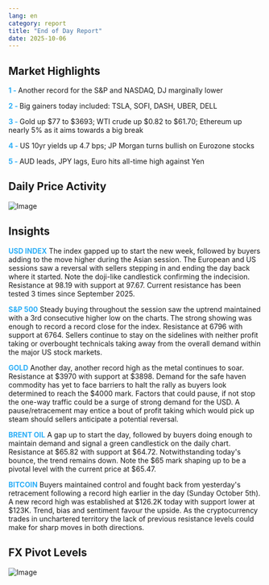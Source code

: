 ```yaml
---
lang: en
category: report
title: "End of Day Report"
date: 2025-10-06
---
```



<h2>Market Highlights</h2>
<strong style="color: #2caef7;">1 - </strong> Another record for the S&P and NASDAQ, DJ marginally lower

<strong style="color: #2caef7;">2 - </strong> Big gainers today included: TSLA, SOFI, DASH, UBER, DELL

<strong style="color: #2caef7;">3 - </strong> Gold up $77 to $3693; WTI crude up $0.82 to $61.70; Ethereum up nearly 5% as it aims towards a big break


<strong style="color: #2caef7;">4 - </strong> US 10yr yields up 4.7 bps; JP Morgan turns bullish on Eurozone stocks

<strong style="color: #2caef7;">5 - </strong> AUD leads, JPY lags, Euro hits all-time high against Yen



<h2>Daily Price Activity</h2>
<img src="https://markleighedu.github.io/img/Oct-2025/06-Oct-2025/price.jpg" alt="Image"/>

<h2>Insights</h2>
<strong style="color: #2caef7;">USD INDEX</strong> The index gapped up to start the new week, followed by buyers adding to the move higher during the Asian session. The European and US sessions saw a reversal with sellers stepping in and ending the day back where it started. Note the doji-like candlestick confirming the indecision. Resistance at 98.19 with support at 97.67. Current resistance has been tested 3 times since September 2025.

<strong style="color: #2caef7;">S&P 500</strong> Steady buying throughout the session saw the uptrend maintained with a 3rd consecutive higher low on the charts. The strong showing was enough to record a record close for the index. Resistance at 6796 with support at 6764. Sellers continue to stay on the sidelines with neither profit taking or overbought technicals taking away from the overall demand within the major US stock markets.

<strong style="color: #2caef7;">GOLD</strong> Another day, another record high as the metal continues to soar. Resistance at $3970 with support at $3898. Demand for the safe haven commodity has yet to face barriers to halt the rally as buyers look determined to reach the $4000 mark. Factors that could pause, if not stop the one-way traffic could be a surge of strong demand for the USD. A pause/retracement may entice a bout of profit taking which would pick up steam should sellers anticipate a potential reversal.    

<strong style="color: #2caef7;">BRENT OIL</strong> A gap up to start the day, followed by buyers doing enough to maintain demand and signal a green candlestick on the daily chart. Resistance at $65.82 with support at $64.72. Notwithstanding today's bounce, the trend remains down. Note the $65 mark shaping up to be a pivotal level with the current price at $65.47. 

<strong style="color: #2caef7;">BITCOIN</strong> Buyers maintained control and fought back from yesterday's retracement following a record high earlier in the day (Sunday October 5th). A new record high was established at $126.2K today with support lower at $123K. Trend, bias and sentiment favour the upside. As the cryptocurrency trades in unchartered territory the lack of previous resistance levels could make for sharp moves in both directions. 



<h2>FX Pivot Levels</h2>
<img src="https://markleighedu.github.io/img/Oct-2025/06-Oct-2025/pivot.jpg" alt="Image"/>